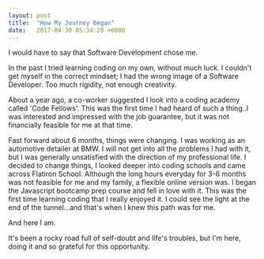 ```yaml
---
layout: post
title:  "How My Journey Began"
date:   2017-04-30 05:34:20 +0000
---
```



I would have to say that Software Development chose me.

In the past I tried learning coding on my own, without much luck.  I couldn't get myself in the correct mindset; I had the wrong image of a Software Developer. Too much rigidity, not enough creativity.

About a year ago, a co-worker suggested I look into a coding academy called 'Code Fellows'.  This was the first time I had heard of such a thing..I was interested and impressed with the job guarantee, but it was not financially feasible for me at that time.

Fast forward about 6 months, things were changing.  I was working as an automotive detailer at BMW.  I will not get into all the problems I had with it, but I was generally unsatisfied with the direction of my professional life.  I decided to change things, I looked deeper into coding schools and came across Flatiron School.  Although the long hours everyday for 3-6 months was not feasible for me and my family, a flexible online version was.  I began the Javascript bootcamp prep course and fell in love with it.  This was the first time learning coding that I really enjoyed it.  I could see the light at the end of the tunnel...and that's when I knew this path was for me.

And here I am.

It's been a rocky road full of self-doubt and life's troubles, but I'm here, doing it and so grateful for this opportunity.
